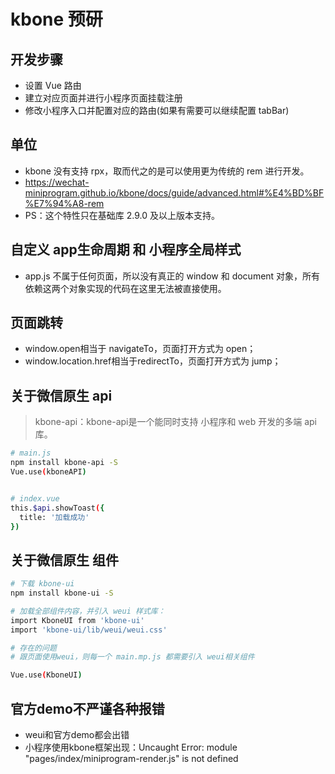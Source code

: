 # kbone 预研

## 开发步骤

- 设置 Vue 路由
- 建立对应页面并进行小程序页面挂载注册
- 修改小程序入口并配置对应的路由(如果有需要可以继续配置 tabBar)

## 单位
- kbone 没有支持 rpx，取而代之的是可以使用更为传统的 rem 进行开发。
- https://wechat-miniprogram.github.io/kbone/docs/guide/advanced.html#%E4%BD%BF%E7%94%A8-rem
- PS：这个特性只在基础库 2.9.0 及以上版本支持。

## 自定义 app生命周期 和 小程序全局样式

- app.js 不属于任何页面，所以没有真正的 window 和 document 对象，所有依赖这两个对象实现的代码在这里无法被直接使用。

## 页面跳转
- window.open相当于 navigateTo，页面打开方式为 open；
- window.location.href相当于redirectTo，页面打开方式为 jump；

## 关于微信原生 api

> kbone-api：kbone-api是一个能同时支持 小程序和 web 开发的多端 api 库。

```bash
# main.js
npm install kbone-api -S
Vue.use(kboneAPI)


# index.vue
this.$api.showToast({
  title: '加载成功'
})
```

## 关于微信原生 组件

```bash
# 下载 kbone-ui
npm install kbone-ui -S

# 加载全部组件内容，并引入 weui 样式库：
import KboneUI from 'kbone-ui'
import 'kbone-ui/lib/weui/weui.css'

# 存在的问题
# 跟页面使用weui，则每一个 main.mp.js 都需要引入 weui相关组件

Vue.use(KboneUI)
```

## 官方demo不严谨各种报错
- weui和官方demo都会出错
- 小程序使用kbone框架出现：Uncaught Error: module "pages/index/miniprogram-render.js" is not defined 